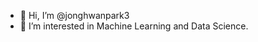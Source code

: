 - 👋 Hi, I’m @jonghwanpark3
- 👀 I’m interested in Machine Learning and Data Science.

<!---
jonghwanpark3/jonghwanpark3 is a ✨ special ✨ repository because its `README.md` (this file) appears on your GitHub profile.
You can click the Preview link to take a look at your changes.
--->
